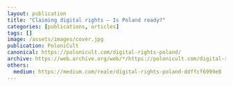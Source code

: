 ```yaml
---
layout: publication
title: "Claiming digital rights — Is Poland ready?"
categories: [publications, articles]
tags: []
image: /assets/images/cover.jpg
publication: PoloniCult
canonical: https://polonicult.com/digital-rights-poland/
archive: https://web.archive.org/web/*/https://polonicult.com/digital-rights-poland/
others:
  medium: https://medium.com/reale/digital-rights-poland-ddffcf6999e8
---
```

